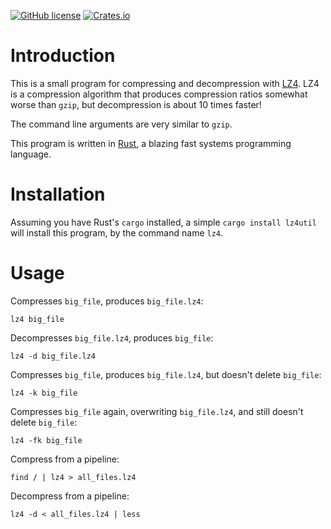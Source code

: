 [![GitHub license](https://img.shields.io/badge/license-BSD-blue.svg)](https://raw.githubusercontent.com/njaard/wordnet-rs/master/LICENSE)
[![Crates.io](https://img.shields.io/crates/v/wordnet.svg)](https://crates.io/crates/lz4util)

# Introduction

This is a small program for compressing and decompression with
[LZ4](http://www.lz4.org). LZ4 is a compression algorithm
that produces compression ratios somewhat worse than `gzip`, but
decompression is about 10 times faster!

The command line arguments are very similar to `gzip`.

This program is written in [Rust](http://rust-lang.org), a blazing
fast systems programming language.

# Installation

Assuming you have Rust's `cargo` installed, a simple `cargo install lz4util`
will install this program, by the command name `lz4`.

# Usage

Compresses `big_file`, produces `big_file.lz4`:

    lz4 big_file

Decompresses `big_file.lz4`, produces `big_file`:

    lz4 -d big_file.lz4

Compresses `big_file`, produces `big_file.lz4`, but doesn't delete `big_file`:

    lz4 -k big_file

Compresses `big_file` again, overwriting `big_file.lz4`, and still doesn't delete `big_file`:

    lz4 -fk big_file

Compress from a pipeline:

    find / | lz4 > all_files.lz4

Decompress from a pipeline:

    lz4 -d < all_files.lz4 | less

